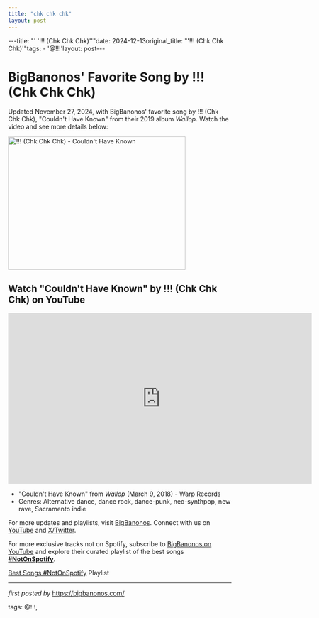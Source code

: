 ```yaml
---
title: "chk chk chk"
layout: post
---
```

---title: "' '!!! (Chk Chk Chk)''"date: 2024-12-13original_title: "'!!! (Chk Chk Chk)'"tags:  - '@!!!'layout: post---<!-- Post Title --><h1>BigBanonos' Favorite Song by !!! (Chk Chk Chk)</h1> <!-- Introductory Text --><p>Updated November 27, 2024, with BigBanonos' favorite song by !!! (Chk Chk Chk), "Couldn't Have Known" from their 2019 album *Wallop*. Watch the video and see more details below:</p> <!-- Featured Image --><div class="separator" > <a href="https://media.timeout.com/images/105569806/image.jpg"> <img border="0" data-original-height="385" data-original-width="685" height="300" src="https://media.timeout.com/images/105569806/image.jpg" width="400" alt="!!! (Chk Chk Chk) - Couldn't Have Known" /> </a></div> <!-- YouTube Video Embed --><h2>Watch "Couldn't Have Known" by !!! (Chk Chk Chk) on YouTube</h2><iframe width="685" height="385" src="https://www.youtube.com/embed/nSzCG2xeUMw" title="!!! (Chk Chk Chk) - Couldn't Have Known [Official Video]" frameborder="0" allow="accelerometer; autoplay; clipboard-write; encrypted-media; gyroscope; picture-in-picture; web-share" referrerpolicy="strict-origin-when-cross-origin" allowfullscreen></iframe> <!-- Song Information --><ul> <li>"Couldn't Have Known" from *Wallop* (March 9, 2018) - Warp Records</li> <li>Genres: Alternative dance, dance rock, dance-punk, neo-synthpop, new rave, Sacramento indie</li></ul> <!-- Footer Links --><p>For more updates and playlists, visit <a href="https://bigbanonos.com/" target="_blank">BigBanonos</a>. Connect with us on <a href="https://www.youtube.com/[@BigBanonos](/tags/BigBanonos/)" target="_blank">YouTube</a> and <a href="https://x.com/bigbanonos" target="_blank">X/Twitter</a>.</p><!--Subscribe and Playlist Links--><div>    <p>For more exclusive tracks not on Spotify, subscribe to <a href="https://www.youtube.com/[@BigBanonos](/tags/BigBanonos/)" target="_blank">BigBanonos on YouTube</a> and explore their curated playlist of the best songs <strong>[#NotOnSpotify](/tags/NotOnSpotify/)</strong>.</p>    <p><a href="https://www.youtube.com/playlist?list=PLtuNtuTatqI0kFahUCbtbfenC_ET5O_tr" target="_blank">Best Songs [#NotOnSpotify](/tags/NotOnSpotify/) Playlist<br /></a></p></div><hr /><p><em>first posted by</em> <a href="https://bigbanonos.com/" rel="noopener" target="_new">https://bigbanonos.com/</a></p><p>tags: @!!!,</p>